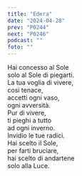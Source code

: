 ```yaml
---
title: "Edera"
date: "2024-04-28"
prev: "P0244"
next: "P0246"
podcast: ""
foto: ""
---
```


Hai concesso al Sole  
solo al Sole di piegarti.  
La tua voglia di vivere,  
così tenace,  
accetti ogni vaso,  
ogni avversità.  
Pur di vivere,  
ti pieghi a tutto  
ad ogni inverno.  
Invidio le tue radici.  
Hai scelto il Sole,  
per farti bruciare,  
hai scelto di andartene  
solo alla Luce.